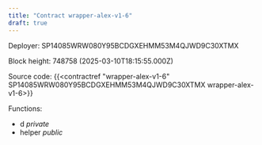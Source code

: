 ```yaml
---
title: "Contract wrapper-alex-v1-6"
draft: true
---
```

Deployer: SP14085WRW080Y95BCDGXEHMM53M4QJWD9C30XTMX


 



Block height: 748758 (2025-03-10T18:15:55.000Z)

Source code: {{<contractref "wrapper-alex-v1-6" SP14085WRW080Y95BCDGXEHMM53M4QJWD9C30XTMX wrapper-alex-v1-6>}}

Functions:

* d _private_
* helper _public_
